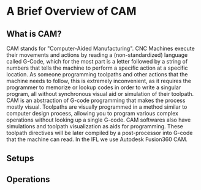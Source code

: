 
# A Brief Overview of CAM

## What is CAM?
CAM stands for "Computer-Aided Manufacturing". CNC Machines execute their movements and actions by reading a (non-standardized) language called G-Code, which for the most part is a letter followed by a string of numbers that tells the machine to perform a specific action at a specific location. As someone programming toolpaths and other actions that the machine needs to follow, this is extremely inconvenient, as it requires the programmer to memorize or lookup codes in order to write a singular program, all without synchronous visual aid or simulation of their toolpath. CAM is an abstraction of G-code programming that makes the process mostly visual. Toolpaths are visually programmed in a method similar to computer design process, allowing you to program various complex operations without looking up a single G-code. CAM softwares also have simulations and toolpath visualization as aids for programming. These toolpath directives will be later compiled by a post-processor into G-code that the machine can read. In the IFL we use Autodesk Fusion360 CAM.

## Setups

## Operations
